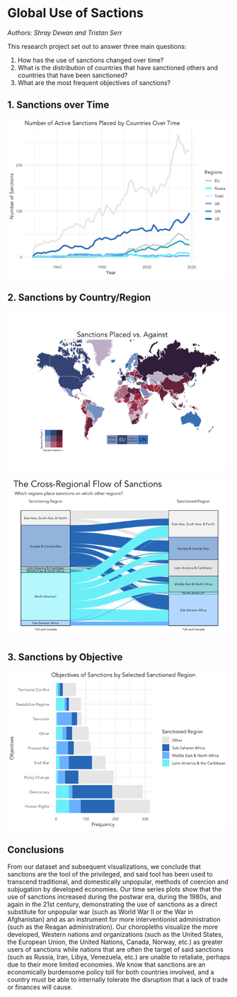 # Global Use of Sactions
_Authors: Shray Dewan and Tristan Serr_

This research project set out to answer three main questions:
1. How has the use of sanctions changed over time?
2. What is the distribution of countries that have sanctioned others and countries that have been sanctioned?
3. What are the most frequent objectives of sanctions?

## 1. Sanctions over Time

![alt text](https://github.com/shraydewan/Global-Use-of-Sactions/blob/main/docs/Project_files/figure-gfm/time%20series%20sanctions%20placed-1.png)

## 2. Sanctions by Country/Region

![alt text](https://github.com/shraydewan/Global-Use-of-Sactions/blob/main/docs/Project_files/figure-gfm/choropleth%20bivariate-1.png)

![alt text](https://github.com/shraydewan/Global-Use-of-Sactions/blob/main/docs/Project_files/figure-gfm/alluvial-1.png)

## 3. Sanctions by Objective

![alt text](https://github.com/shraydewan/Global-Use-of-Sactions/blob/main/docs/Project_files/figure-gfm/stacked%20bar%20objectives-1.png)

## Conclusions

From our dataset and subsequent visualizations, we conclude that sanctions are the tool of the privileged, and said tool has been used to transcend traditional, and domestically unpopular, methods of coercion and subjugation by developed economies. Our time series plots show that the use of sanctions increased during the postwar era, during the 1980s, and again in the 21st century, demonstrating the use of sanctions as a direct substitute for unpopular war (such as World War II or the War in Afghanistan) and as an instrument for more interventionist administration (such as the Reagan administration).  Our choropleths visualize the more developed, Western nations and organizations (such as the United States, the European Union, the United Nations, Canada, Norway, etc.) as greater users of sanctions while nations that are often the target of said sanctions (such as Russia, Iran, Libya, Venezuela, etc.) are unable to retaliate, perhaps due to their more limited economies.  We know that sanctions are an economically burdensome policy toll for both countries involved, and a country must be able to internally tolerate the disruption that a lack of trade or finances will cause.
